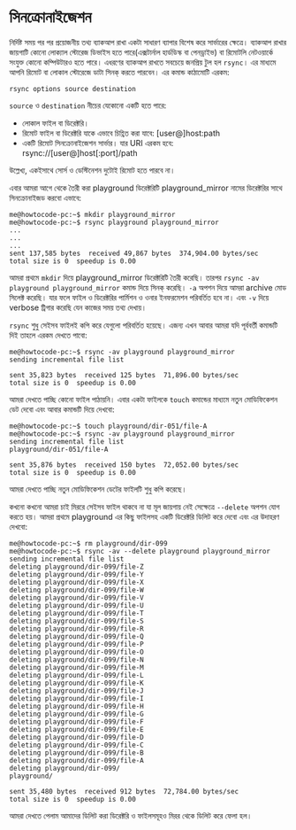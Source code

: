 # সিনক্রোনাইজেশন

নির্দিষ্ট সময় পর পর প্রয়োজনীয় তথ্য ব্যাকআপ রাখা একটা সাধারণ ব্যাপার বিশেষ করে সার্ভারের ক্ষেত্রে। ব্যাকআপ রাখার জায়গাটি কোনো লোক্যাল স্টোরেজ ডিভাইস হতে পারে(এক্সটার্নাল হার্ডডিস্ক বা পেনড্রাইভ) বা রিমোটলি নেটওয়ার্কে সংযুক্ত কোনো কম্পিউটারও হতে পারে। এধরণের ব্যাকআপ রাখতে সবচেয়ে জনপ্রিয় টুল হল `rsync`। এর মাধ্যমে আপনি রিমোট বা লোকাল স্টোরেজে ডাটা সিনক্ করতে পারবেন। এর কমান্ড কাঠামোটি এরকম:

```
rsync options source destination
```

`source` ও `destination` নীচের যেকোনো একটি হতে পারে:

*  লোকাল ফাইল বা ডিরেক্টরি।
*  রিমোট ফাইল বা ডিরেক্টরি যাকে এভাবে চিহ্ণিত করা যাবে: [user@]host:path
*  একটি রিমোট সিনক্রোনাইজেশন সার্ভার। যার URI এরকম হবে: rsync://[user@]host[:port]/path

উল্লেখ্য, একইসাথে সোর্স ও ডেস্টিনেশন দুটোই রিমোট হতে পারবে না।

এবার আমরা আগে থেকে তৈরী করা playground ডিরেক্টরিটি playground_mirror নামের ডিরেক্টরির সাথে সিনক্রোনাইজড করবো এভাবে:

```
me@howtocode-pc:~$ mkdir playground_mirror
me@howtocode-pc:~$ rsync playground playground_mirror
...
...
...
sent 137,585 bytes  received 49,867 bytes  374,904.00 bytes/sec
total size is 0  speedup is 0.00
```

আমরা প্রথমে `mkdir` দিয়ে playground_mirror ডিরেক্টরিটি তৈরী করেছি। তারপর `rsync -av playground playground_mirror` কমান্ড দিয়ে সিনক্ করেছি। `-a` অপশন দিয়ে আমরা archive মোড সিলেক্ট করেছি। যার ফলে ফাইল ও ডিরেক্টরির পার্মিশন ও ওনার ইনফরমেশন পরিবর্তিত হবে না। এবং `-v` দিয়ে verbose ট্রিগার করেছি যেন কাজের সময় তথ্য দেখায়।

`rsync` শুধু সেইসব ফাইলই কপি করে যেগুলো পরিবর্তিত হয়েছে। এজন্য এখন আবার আমরা যদি পূর্ববর্তী কমান্ডটি দিই তাহলে এরকম দেখতে পাবো:

```
me@howtocode-pc:~$ rsync -av playground playground_mirror
sending incremental file list

sent 35,823 bytes  received 125 bytes  71,896.00 bytes/sec
total size is 0  speedup is 0.00
```

আমরা দেখতে পাচ্ছি কোনো ফাইল পাঠায়নি। এবার একটা ফাইলকে `touch` কমান্ডের মাধ্যমে নতুন মোডিফিকেশন ডেট দেবো এবং আবার কমান্ডটি দিয়ে দেখবো:

```
me@howtocode-pc:~$ touch playground/dir-051/file-A
me@howtocode-pc:~$ rsync -av playground playground_mirror
sending incremental file list
playground/dir-051/file-A

sent 35,876 bytes  received 150 bytes  72,052.00 bytes/sec
total size is 0  speedup is 0.00
```
আমরা দেখতে পাচ্ছি নতুন মোডিফিকেশন ডেটের ফাইলটি শুধু কপি করেছে।

কখনো কখনো আমরা চাই মিররে সেইসব ফাইল থাকবে না যা মূল জায়গায় নেই সেক্ষেত্রে `--delete` অপশন যোগ করতে হয়। আমরা প্রথমে playground এর কিছু ফাইলসহ একটি ডিরেক্টরি ডিলিট করে দেবো এবং এর উদাহরণ দেখবো:

```
me@howtocode-pc:~$ rm playground/dir-099
me@howtocode-pc:~$ rsync -av --delete playground playground_mirror
sending incremental file list
deleting playground/dir-099/file-Z
deleting playground/dir-099/file-Y
deleting playground/dir-099/file-X
deleting playground/dir-099/file-W
deleting playground/dir-099/file-V
deleting playground/dir-099/file-U
deleting playground/dir-099/file-T
deleting playground/dir-099/file-S
deleting playground/dir-099/file-R
deleting playground/dir-099/file-Q
deleting playground/dir-099/file-P
deleting playground/dir-099/file-O
deleting playground/dir-099/file-N
deleting playground/dir-099/file-M
deleting playground/dir-099/file-L
deleting playground/dir-099/file-K
deleting playground/dir-099/file-J
deleting playground/dir-099/file-I
deleting playground/dir-099/file-H
deleting playground/dir-099/file-G
deleting playground/dir-099/file-F
deleting playground/dir-099/file-E
deleting playground/dir-099/file-D
deleting playground/dir-099/file-C
deleting playground/dir-099/file-B
deleting playground/dir-099/file-A
deleting playground/dir-099/
playground/

sent 35,480 bytes  received 912 bytes  72,784.00 bytes/sec
total size is 0  speedup is 0.00
```

আমরা দেখতে পেলাম আমাদের ডিলিট করা ডিরেক্টরি ও ফাইলসমূহও মিরর থেকে ডিলিট করে ফেলা হল।